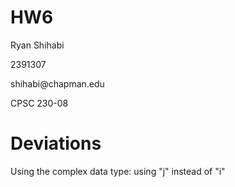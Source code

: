 # HW6

<p>Ryan Shihabi</p>
<p>2391307</p>
<p>shihabi@chapman.edu</p>
<p>CPSC 230-08</p>

# Deviations
<p>Using the complex data type: using "j" instead of "i"</p>
